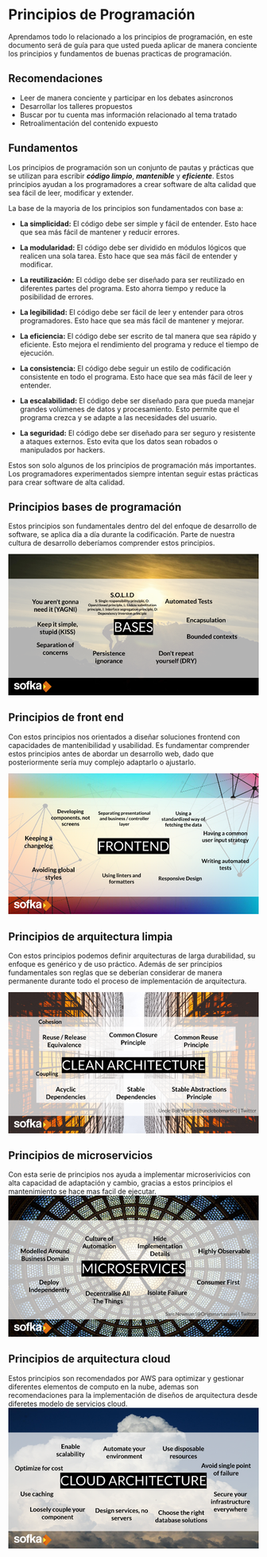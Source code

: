 # Principios de Programación

Aprendamos todo lo relacionado a los principios de programación, en este documento será de guía para que usted pueda aplicar de manera conciente los principios y fundamentos de buenas practicas de programación.


## Recomendaciones

* Leer de manera conciente y participar en los debates asincronos
* Desarrollar los talleres propuestos 
* Buscar por tu cuenta mas información relacionado al tema tratado
* Retroalimentación del contenido expuesto

## Fundamentos

Los principios de programación son un conjunto de pautas y prácticas que se utilizan para escribir ***código limpio***, ***mantenible*** y ***eficiente***. Estos principios ayudan a los programadores a crear software de alta calidad que sea fácil de leer, modificar y extender.

La base de la mayoria de los principios son fundamentados con base a:

- **La simplicidad:** El código debe ser simple y fácil de entender. Esto hace que sea más fácil de mantener y reducir errores.

- **La modularidad:** El código debe ser dividido en módulos lógicos que realicen una sola tarea. Esto hace que sea más fácil de entender y modificar.

- **La reutilización:** El código debe ser diseñado para ser reutilizado en diferentes partes del programa. Esto ahorra tiempo y reduce la posibilidad de errores.

- **La legibilidad:** El código debe ser fácil de leer y entender para otros programadores. Esto hace que sea más fácil de mantener y mejorar.

- **La eficiencia:** El código debe ser escrito de tal manera que sea rápido y eficiente. Esto mejora el rendimiento del programa y reduce el tiempo de ejecución.

- **La consistencia:** El código debe seguir un estilo de codificación consistente en todo el programa. Esto hace que sea más fácil de leer y entender.

- **La escalabilidad:** El código debe ser diseñado para que pueda manejar grandes volúmenes de datos y procesamiento. Esto permite que el programa crezca y se adapte a las necesidades del usuario.

- **La seguridad:** El código debe ser diseñado para ser seguro y resistente a ataques externos. Esto evita que los datos sean robados o manipulados por hackers.

Estos son solo algunos de los principios de programación más importantes. Los programadores experimentados siempre intentan seguir estas prácticas para crear software de alta calidad.

## Principios bases de programación
Estos principios son fundamentales dentro del del enfoque de desarrollo de software, se aplica día a día durante la codificación. Parte de nuestra cultura de desarrollo deberíamos comprender estos principios.

![Principios de programación - bases](assets/pri_base.png)

## Principios de front end
Con estos principios nos orientados a diseñar soluciones frontend con capacidades de mantenibilidad y usabilidad. Es fundamentar comprender estos principios antes de abordar un desarrollo web, dado que posteriormente sería muy complejo adaptarlo o ajustarlo.

![Principios de frontend](assets/pri_frontend.png)

## Principios de arquitectura limpia
Con estos principios podemos definir arquitecturas de larga durabilidad, su enfoque es genérico y de uso práctico. Además de ser principios fundamentales son reglas que se deberían considerar de manera permanente durante todo el proceso de implementación de arquitectura. 

![Principios de arquitectura limpia](assets/pri_arq_limpia.png)

## Principios de microservicios
Con esta serie de principios nos ayuda a implementar microserivicios con alta capacidad de adaptación y cambio, gracias a estos principios el mantenimiento se hace mas facil de ejecutar.  
![Principios de microservicios](assets/pri_microservice.png)

## Principios de arquitectura cloud
Estos principios son recomendados por AWS para optimizar y gestionar diferentes elementos de computo en la nube, ademas son recomendaciones para la implementación de diseños de arquitectura  desde diferetes modelo de servicios cloud.
![Principios de arquitectura cloud](assets/pri_arq_cloud.png)

